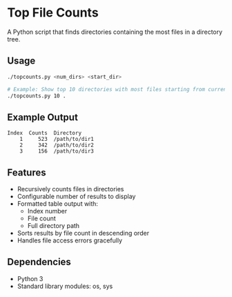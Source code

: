 # Top File Counts

A Python script that finds directories containing the most files in a directory tree.

## Usage

```bash
./topcounts.py <num_dirs> <start_dir>

# Example: Show top 10 directories with most files starting from current directory
./topcounts.py 10 .
```

## Example Output

```
Index  Counts  Directory
    1     523  /path/to/dir1
    2     342  /path/to/dir2
    3     156  /path/to/dir3
```

## Features

- Recursively counts files in directories
- Configurable number of results to display
- Formatted table output with:
  - Index number
  - File count
  - Full directory path
- Sorts results by file count in descending order
- Handles file access errors gracefully

## Dependencies

- Python 3
- Standard library modules: os, sys